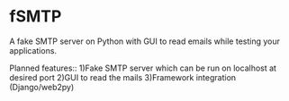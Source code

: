 fSMTP
=====

A fake SMTP server on Python with GUI to read emails while testing your applications.

Planned features::
	1)Fake SMTP server which can be run on localhost at desired port
	2)GUI to read the mails
	3)Framework integration (Django/web2py)
